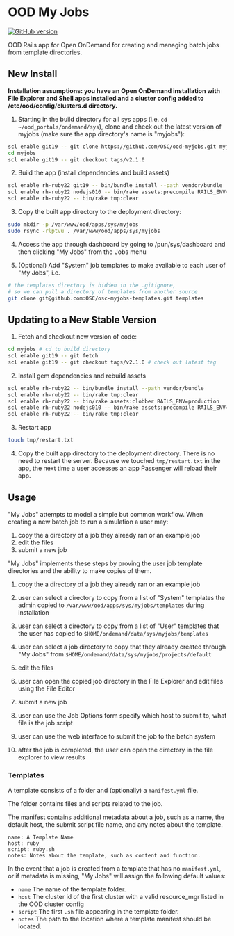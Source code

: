 # OOD My Jobs

[![GitHub version](https://badge.fury.io/gh/OSC%2Food-myjobs.svg)](https://badge.fury.io/gh/OSC%2Food-myjobs)

OOD Rails app for Open OnDemand for creating and managing batch jobs from template directories.

## New Install

**Installation assumptions: you have an Open OnDemand installation with File Explorer and Shell apps installed and a cluster config added to /etc/ood/config/clusters.d directory.**

1. Starting in the build directory for all sys apps (i.e. `cd ~/ood_portals/ondemand/sys`), clone and check out the latest version of myjobs (make sure the app directory's name is "myjobs"):

  ```sh
  scl enable git19 -- git clone https://github.com/OSC/ood-myjobs.git myjobs
  cd myjobs
  scl enable git19 -- git checkout tags/v2.1.0
  ```

2. Build the app (install dependencies and build assets)

  ```sh
  scl enable rh-ruby22 git19 -- bin/bundle install --path vendor/bundle
  scl enable rh-ruby22 nodejs010 -- bin/rake assets:precompile RAILS_ENV=production
  scl enable rh-ruby22 -- bin/rake tmp:clear
  ```

3. Copy the built app directory to the deployment directory:
    
  ```sh
  sudo mkdir -p /var/www/ood/apps/sys/myjobs
  sudo rsync -rlptvu . /var/www/ood/apps/sys/myjobs
  ```

4. Access the app through dashboard by going to /pun/sys/dashboard and then clicking "My Jobs" from the Jobs menu

5. (Optional) Add "System" job templates to make available to each user of "My Jobs", i.e.

  ```sh
  # the templates directory is hidden in the .gitignore,
  # so we can pull a directory of templates from another source
  git clone git@github.com:OSC/osc-myjobs-templates.git templates
  ```

## Updating to a New Stable Version

1. Fetch and checkout new version of code:

  ```sh
  cd myjobs # cd to build directory
  scl enable git19 -- git fetch
  scl enable git19 -- git checkout tags/v2.1.0 # check out latest tag
  ```

2. Install gem dependencies and rebuild assets

  ```sh
  scl enable rh-ruby22 -- bin/bundle install --path vendor/bundle
  scl enable rh-ruby22 -- bin/rake tmp:clear
  scl enable rh-ruby22 -- bin/rake assets:clobber RAILS_ENV=production
  scl enable rh-ruby22 nodejs010 -- bin/rake assets:precompile RAILS_ENV=production
  scl enable rh-ruby22 -- bin/rake tmp:clear
  ```

3. Restart app

  ```sh
  touch tmp/restart.txt
  ```

4. Copy the built app directory to the deployment directory. There is no need to restart the server. Because we touched `tmp/restart.txt` in the app, the next time a user accesses an app Passenger will reload their app.


## Usage

"My Jobs" attempts to model a simple but common workflow. When creating a new batch job to run a simulation a user may:

1. copy the a directory of a job they already ran or an example job
2. edit the files
3. submit a new job

"My Jobs" implements these steps by proving the user job template directories and the ability to make copies of them.

1. copy the a directory of a job they already ran or an example job

  1. user can select a directory to copy from a list of "System" templates the admin copied to `/var/www/ood/apps/sys/myjobs/templates` during installation
  2. user can select a directory to copy from a list of "User" templates that the user has copied to `$HOME/ondemand/data/sys/myjobs/templates`
  3. user can select a job directory to copy that they already created through "My Jobs" from `$HOME/ondemand/data/sys/myjobs/projects/default`

2. edit the files
  1. user can open the copied job directory in the File Explorer and edit files using the File Editor

3. submit a new job
  1. user can use the Job Options form specify which host to submit to, what file is the job script
  2. user can use the web interface to submit the job to the batch system
  3. after the job is completed, the user can open the directory in the file explorer to view results

### Templates

A template consists of a folder and (optionally) a `manifest.yml` file.

The folder contains files and scripts related to the job.

The manifest contains additional metadata about a job, such as a name, the default host, the submit script file name, and any notes about the template.

```
name: A Template Name
host: ruby
script: ruby.sh
notes: Notes about the template, such as content and function.
```

In the event that a job is created from a template that has no `manifest.yml`, or if metadata is missing, "My Jobs" will assign the following default values:

* `name` The name of the template folder.
* `host` The cluster id of the first cluster with a valid resource_mgr listed in the OOD cluster config
* `script` The first `.sh` file appearing in the template folder.
* `notes` The path to the location where a template manifest should be located.
